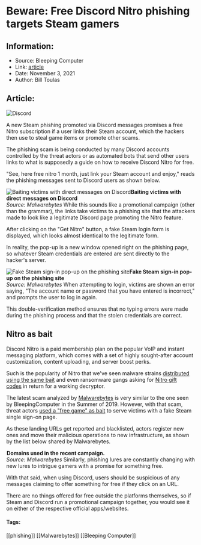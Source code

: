 # Beware: Free Discord Nitro phishing targets Steam gamers
### 

## Information:
+ Source: Bleeping Computer
+ Link: [article](https://www.bleepingcomputer.com/news/security/beware-free-discord-nitro-phishing-targets-steam-gamers/)
+ Date: November 3, 2021
+ Author: Bill Toulas


## Article:
![Discord](https://www.bleepstatic.com/content/hl-images/2021/03/05/discord-header-l.jpg)


​A new Steam phishing promoted via Discord messages promises a free Nitro subscription if a user links their Steam account, which the hackers then use to steal game items or promote other scams.


The phishing scam is being conducted by many Discord accounts controlled by the threat actors or as automated bots that send other users links to what is supposedly a guide on how to receive Discord Nitro for free.


"See, here free nitro 1 month, just link your Steam account and enjoy," reads the phishing messages sent to Discord users as shown below.



![Baiting victims with direct messages on Discord](https://www.bleepstatic.com/images/news/security/phishing/discord-phishing-message.jpg)**Baiting victims with direct messages on Discord**  
*Source: Malwarebytes*
While this sounds like a promotional campaign (other than the grammar), the links take victims to a phishing site that the attackers made to look like a legitimate Discord page promoting the Nitro feature.


After clicking on the "Get Nitro" button, a fake Steam login form is displayed, which looks almost identical to the legitimate form. 


In reality, the pop-up is a new window opened right on the phishing page, so whatever Steam credentials are entered are sent directly to the hacker's server.



![Fake Steam sign-in pop-up on the phishing site](https://www.bleepstatic.com/images/news/security/phishing/discord-phishing-landing-page.jpg)**Fake Steam sign-in pop-up on the phishing site**  
*Source: Malwarebytes*
When attempting to login, victims are shown an error saying, "The account name or password that you have entered is incorrect," and prompts the user to log in again.


This double-verification method ensures that no typing errors were made during the phishing process and that the stolen credentials are correct.


Nitro as bait
-------------


Discord Nitro is a paid membership plan on the popular VoIP and instant messaging platform, which comes with a set of highly sought-after account customization, content uploading, and server boost perks.


Such is the popularity of Nitro that we've seen malware strains [distributed using the same bait](https://www.bleepingcomputer.com/news/security/discord-modified-to-steal-accounts-by-new-nitrohack-malware/) and even ransomware gangs asking for [Nitro gift codes](https://www.bleepingcomputer.com/news/security/discord-nitro-gift-codes-now-demanded-as-ransomware-payments/) in return for a working decryptor.


The latest scam analyzed by [Malwarebytes](http://blog.malwarebytes.com/malwarebytes-news/2021/11/this-steam-phish-baits-you-with-free-discord-nitro/) is very similar to the one seen by BleepingComputer in the Summer of 2019. However, with that scam, threat actors [used a "free game" as bait](https://www.bleepingcomputer.com/news/security/steam-accounts-being-stolen-through-elaborate-free-game-scam/) to serve victims with a fake Steam single sign-on page.


As these landing URLs get reported and blacklisted, actors register new ones and move their malicious operations to new infrastructure, as shown by the list below shared by Malwarebytes.



![Domains used in the recent campaign.](data:image/gif;base64,R0lGODlhAQABAAAAACH5BAEKAAEALAAAAAABAAEAAAICTAEAOw==)**Domains used in the recent campaign.**  
*Source: Malwarebytes*
Similarly, phishing lures are constantly changing with new lures to intrigue gamers with a promise for something free.


With that said, when using Discord, users should be suspicious of any messages claiming to offer something for free if they click on an URL.


There are no things offered for free outside the platforms themselves, so if Steam and Discord run a promotional campaign together, you would see it on either of the respective official apps/websites.




#### Tags:
[[phishing]] [[Malwarebytes]] [[Bleeping Computer]]
